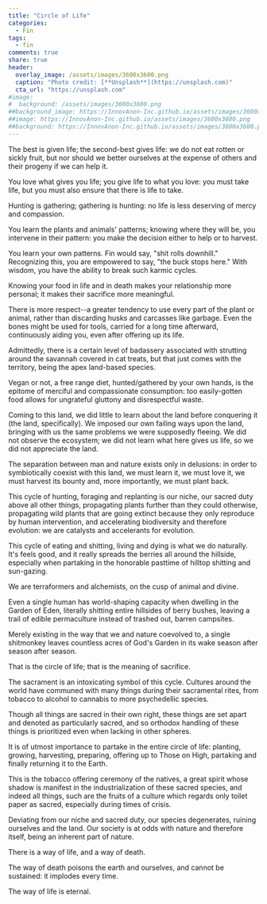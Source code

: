 ```yaml
---
title: "Circle of Life"
categories:
  - Fin
tags:
  - fin
comments: true
share: true
header:
  overlay_image: /assets/images/3600x3600.png
  caption: "Photo credit: [**Unsplash**](https://unsplash.com)"
  cta_url: "https://unsplash.com"
#image:
#  background: /assets/images/3600x3600.png
##background_image: https://InnovAnon-Inc.github.io/assets/images/3600x3600.png
##image: https://InnovAnon-Inc.github.io/assets/images/3600x3600.png
##background: https://InnovAnon-Inc.github.io/assets/images/3600x3600.png
---
```


The best     is given life;
the second-best gives life:
we do not eat rotten or sickly fruit,
but nor should we better ourselves
at the expense of others and their progeny
if we can help it.

You love what gives you life;
you give life to what you love:
you must take life, but you must
also ensure that there is life to take.

Hunting   is gathering;
gathering is hunting:
no life is less deserving
of mercy and compassion.

You learn the plants and animals' patterns;
knowing where they will be,
you intervene in their pattern:
you make the decision
either to help or to harvest.

You learn your own patterns.
Fin would say, "shit rolls downhill."
Recognizing this, you are empowered to say,
"the buck stops here."
With wisdom, you have the ability to break
such karmic cycles.

Knowing your food in life and in death
makes your relationship more personal;
it makes their sacrifice more meaningful.

There is more respect--a greater tendency
to use every part of the plant or animal,
rather than discarding husks and carcasses like garbage.
Even the bones might be used for tools,
carried for a long time afterward,
continuously aiding you, even after offering up its life.

Admittedly, there is a certain level of badassery
associated with strutting around the savannah
covered in cat treats, but that just comes with the
territory, being the apex land-based species.

Vegan or not, a free range diet,
hunted/gathered by your own hands,
is the epitome of merciful and compassionate consumption:
too easily-gotten food allows for ungrateful gluttony
and disrespectful waste.

Coming to this land, we did little to learn about the land
before conquering it (the land, specifically).
We imposed our own failing ways upon the land,
bringing with us the same problems we were supposedly fleeing.
We did not observe the ecosystem;
we did not learn what here gives us life,
so we did not appreciate the land.

The separation between man and nature exists only in delusions:
in order to symbiotically coexist with this land,
we must learn it, we must love it, we must harvest its bounty
and, more importantly, we must plant back.

This cycle of hunting, foraging and replanting
is our niche, our sacred duty above all other things,
propagating plants further than they could otherwise,
propagating wild plants that are going extinct because
they only reproduce by human intervention,
and accelerating biodiversity and therefore evolution:
we are catalysts and accelerants for evolution.

This cycle of eating and shitting,
living and dying is what we do naturally.
It's feels good, and it really spreads the berries
all around the hillside, especially when
partaking in the honorable pasttime of hilltop shitting
and sun-gazing.

We are         terraformers and alchemists,
on the cusp of animal       and divine.

Even a single human has world-shaping capacity
when dwelling in the Garden of Eden,
literally shitting entire hillsides of berry bushes,
leaving a trail of edible permaculture instead of
trashed out, barren campsites.

Merely existing in the way that we and nature coevolved to,
a single shitmonkey leaves countless acres of God's Garden
in its wake season after season after season.

That is the circle of life;
that is the meaning of sacrifice.

The sacrament is an intoxicating symbol of this cycle.
Cultures around the world have communed with many things
during their sacramental rites, from
tobacco to alcohol to cannabis to more psychedellic species.

Though all things are sacred in their own right,
these things are set apart and denoted as particularly sacred,
and so orthodox handling of these things is prioritized
even when lacking in other spheres.

It is of utmost importance to partake in the entire circle of life:
planting, growing, harvesting, preparing, offering up to Those on High,
partaking and finally returning it to the Earth.

This is the tobacco offering ceremony of the natives,
a great spirit whose shadow is manifest in the industrialization
of these sacred species, and indeed all things,
such are the fruits of a culture which regards only toilet paper as sacred,
especially during times of crisis.

Deviating from our niche and sacred duty,
our species degenerates,
ruining ourselves and the land.
Our society is at odds with nature and therefore itself,
being an inherent part of nature.

There is a way of life,
and a way of death.

The way of death poisons the earth and ourselves,
and cannot be sustained: it implodes every time.

The way of life is eternal.

